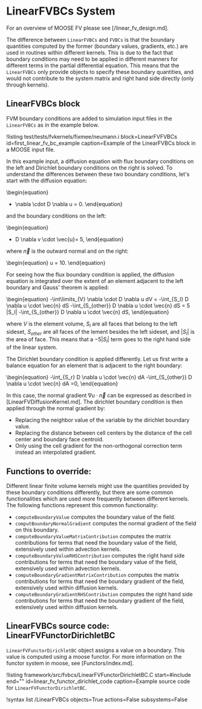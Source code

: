 # LinearFVBCs System

For an overview of MOOSE FV please see [/linear_fv_design.md].

The difference between `LinearFVBCs` and `FVBCs` is that the boundary quantities
computed by the former (boundary values, gradients, etc.) are used in routines
within different kernels. This is due to the fact that boundary conditions may need to be
applied in different manners for different terms in the partial differential equation.
This means that the `LinearFVBCs` only provide objects to specify these boundary quantities,
and would not contribute to the system matrix and right hand side directly (only through kernels).

## LinearFVBCs block

FVM boundary conditions are added to simulation input files in the `LinearFVBCs` as in the example below.

!listing test/tests/fvkernels/fixmee/neumann.i
         block=LinearFVFVBCs
         id=first_linear_fv_bc_example
         caption=Example of the LinearFVBCs block in a MOOSE input file.

In this example input, a diffusion equation with flux boundary conditions on the left and Dirichlet boundary conditions on the right is solved. To understand the differences between
these two boundary conditions, let's start with the diffusion equation:

\begin{equation}
  - \nabla \cdot D \nabla u = 0.
\end{equation}

and the boundary conditions on the left:

\begin{equation}
  - D  \nabla v \cdot \vec{u}= 5,
\end{equation}

where $\vec{n}$ is the outward normal and on the right:

\begin{equation}
  u = 10.
\end{equation}

For seeing how the flux boundary condition is applied, the diffusion equation is integrated
over the extent of an element adjacent to the left boundary and Gauss' theorem is applied:

\begin{equation}
  -\int\limits_{V} \nabla \cdot D \nabla u dV =
  -\int_{S_l} D \nabla u \cdot \vec{n} dS
  -\int_{S_{other}} D \nabla u \cdot \vec{n} dS
  = 5 |S_l|
  -\int_{S_{other}} D \nabla u \cdot \vec{n} dS,
\end{equation}

where $V$ is the element volume, $S_l$ are all faces that belong to the left sideset, $S_{other}$ are all faces of the lement besides the left sideset, and $|S_l|$ is the area of face.
This means that a $-5 |S_l|$ term goes to the right hand side of the linear system.

The Dirichlet boundary condition is applied differently.
Let us first write a balance equation for an element that is adjacent to the right boundary:

\begin{equation}
  -\int_{S_r} D \nabla u \cdot \vec{n} dA
  -\int_{S_{other}} D \nabla u \cdot \vec{n} dA  =0,
\end{equation}

In this case, the normal gradient $\nabla u \cdot \vec{n}$ can be expressed as described in
[LinearFVDiffusionKernel.md]. The dirichlet boundary condition is then applied through the
normal gradient by:

- Replacing the neighbor value of the variable by the dirichlet boundary value.
- Replacing the distance between cell centers by the distance of the cell center and boundary face centroid.
- Only using the cell gradient for the non-orthogonal correction term instead an interpolated gradient.

## Functions to override:

Different linear finite volume kernels might use the quantities provided by these boundary
conditions differently, but there are some common functionalities which are used more
frequently between different kernels. The following functions represent this common functionality:

- `computeBoundaryValue` computes the boundary value of the field.
- `computBoundaryNormalGradient` computes the normal gradient of the field on this boundary.
- `computeBoundaryValueMatrixContribution` computes the matrix contributions for terms that need the
  boundary value of the field, extensively used within advection kernels.
- `computeBoundaryValueRHSContribution` computes the right hand side contributions for terms that need the
  boundary value of the field, extensively used within advection kernels.
- `computeBoundaryGradientMatrixContribution` computes the matrix contributions for terms that need the
  boundary gradient of the field, extensively used within diffusion kernels.
- `computeBoundaryGradientRHSContribution` computes the right hand side contributions for terms that need the
  boundary gradient of the field, extensively used within diffusion kernels.

## LinearFVBCs source code: LinearFVFunctorDirichletBC

`LinearFVFunctorDirichletBC` object assigns a value on a boundary. This value is computed using a moose
functor. For more information on the functor system in moose, see [Functors/index.md].

!listing framework/src/fvbcs/LinearFVFunctorDirichletBC.C
         start=#include
         end=""
         id=linear_fv_functor_dirichlet_code
         caption=Example source code for `LinearFVFunctorDirichletBC`.

!syntax list /LinearFVBCs objects=True actions=False subsystems=False
